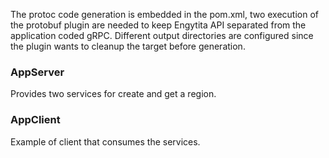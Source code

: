 The protoc code generation is embedded in the pom.xml, two execution of the protobuf plugin are needed to keep Engytita API separated from the application coded gRPC. Different output directories are configured since the plugin wants to cleanup the target before generation.

### AppServer
Provides two services for create and get a region.
### AppClient
Example of client that consumes the services.
